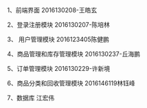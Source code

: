 1、前端界面
2016130208-王皓玄

2、登录注册模块
2016130207-陈培林

3、 用户管理模块
2016123405陈健鹏

4、商品管理和库存管理模块
2016130237-丘海鹏

5、订单管理模块
2016130229-许新境

6、商品分类和回收管理模块
2016146119林钰峰

7、数据库
江宏伟